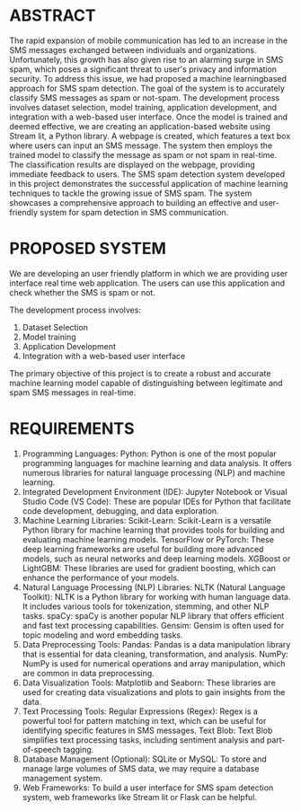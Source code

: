 # ABSTRACT

The rapid expansion of mobile communication has led to an increase in the SMS
messages exchanged between individuals and organizations. Unfortunately, this growth has
also given rise to an alarming surge in SMS spam, which poses a significant threat to user's
privacy and information security. To address this issue, we had proposed a machine learningbased approach for SMS spam detection. The goal of the system is to accurately classify SMS
messages as spam or not-spam. The development process involves dataset selection, model
training, application development, and integration with a web-based user interface. Once the
model is trained and deemed effective, we are creating an application-based website using
Stream lit, a Python library. A webpage is created, which features a text box where users can
input an SMS message. The system then employs the trained model to classify the message
as spam or not spam in real-time. The classification results are displayed on the webpage,
providing immediate feedback to users. The SMS spam detection system developed in this
project demonstrates the successful application of machine learning techniques to tackle the
growing issue of SMS spam. The system showcases a comprehensive approach to building an
effective and user-friendly system for spam detection in SMS communication.



# PROPOSED SYSTEM

We are developing an user friendly platform in which we are providing user interface
real time web application. The users can use this application and check whether the SMS is
spam or not.

The development process involves:
1. Dataset Selection
2. Model training
3. Application Development
4. Integration with a web-based user interface
   
The primary objective of this project is to create a robust and accurate machine learning
model capable of distinguishing between legitimate and spam SMS messages in real-time.

# REQUIREMENTS

1. Programming Languages:
Python: Python is one of the most popular programming languages for machine
learning and data analysis. It offers numerous libraries for natural language processing
(NLP) and machine learning.
2. Integrated Development Environment (IDE):
Jupyter Notebook or Visual Studio Code (VS Code): These are popular IDEs for Python
that facilitate code development, debugging, and data exploration.
3. Machine Learning Libraries:
Scikit-Learn: Scikit-Learn is a versatile Python library for machine learning that
provides tools for building and evaluating machine learning models.
TensorFlow or PyTorch: These deep learning frameworks are useful for building more
advanced models, such as neural networks and deep learning models.
XGBoost or LightGBM: These libraries are used for gradient boosting, which can
enhance the performance of your models.
4. Natural Language Processing (NLP) Libraries:
NLTK (Natural Language Toolkit): NLTK is a Python library for working with human
language data. It includes various tools for tokenization, stemming, and other NLP
tasks.
spaCy: spaCy is another popular NLP library that offers efficient and fast text
processing capabilities.
Gensim: Gensim is often used for topic modeling and word embedding tasks.
5. Data Preprocessing Tools:
Pandas: Pandas is a data manipulation library that is essential for data cleaning,
transformation, and analysis.
NumPy: NumPy is used for numerical operations and array manipulation, which are
common in data preprocessing.
6. Data Visualization Tools:
Matplotlib and Seaborn: These libraries are used for creating data visualizations and
plots to gain insights from the data.
7. Text Processing Tools:
Regular Expressions (Regex): Regex is a powerful tool for pattern matching in text,
which can be useful for identifying specific features in SMS messages.
Text Blob: Text Blob simplifies text processing tasks, including sentiment analysis and
part-of-speech tagging.
8. Database Management (Optional):
SQLite or MySQL: To store and manage large volumes of SMS data, we may require a
database management system.
9. Web Frameworks:
To build a user interface for SMS spam detection system, web frameworks like Stream
lit or Flask can be helpful.


